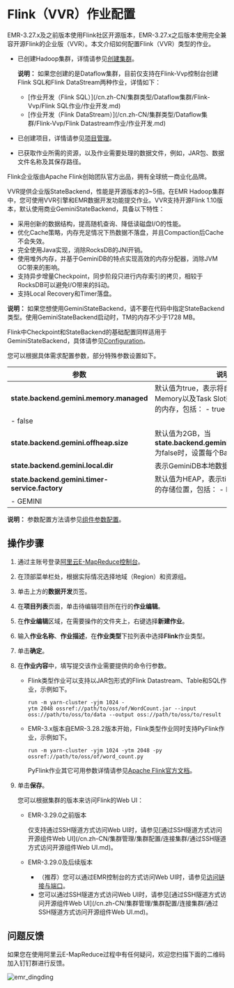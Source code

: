 # Flink（VVR）作业配置

EMR-3.27.x及之前版本使用Flink社区开源版本，EMR-3.27.x之后版本使用完全兼容开源Flink的企业版（VVR）。本文介绍如何配置Flink（VVR）类型的作业。

-   已创建Hadoop集群，详情请参见[创建集群](/cn.zh-CN/集群管理/集群配置/创建集群.md)。

    **说明：** 如果您创建的是Dataflow集群，目前仅支持在Flink-Vvp控制台创建Flink SQL和Flink DataStream两种作业，详情如下：

    -   [作业开发（Flink SQL）](/cn.zh-CN/集群类型/Dataflow集群/Flink-Vvp/Flink SQL作业/作业开发.md)
    -   [作业开发（Flink DataStream）](/cn.zh-CN/集群类型/Dataflow集群/Flink-Vvp/Flink Datastream作业/作业开发.md)
-   已创建项目，详情请参见[项目管理](/cn.zh-CN/数据开发/项目管理.md)。
-   已获取作业所需的资源，以及作业需要处理的数据文件，例如，JAR包、数据文件名称及其保存路径。

Flink企业版由Apache Flink创始团队官方出品，拥有全球统一商业化品牌。

VVR提供企业版StateBackend，性能是开源版本的3~5倍。在EMR Hadoop集群中，您可使用VVR引擎和EMR数据开发功能提交作业。VVR支持开源Flink 1.10版本，默认使用商业GeminiStateBackend，具备以下特性：

-   采用创新的数据结构，提高随机查询、降低读磁盘I/O的性能。
-   优化Cache策略，内存充足情况下热数据不落盘，并且Compaction后Cache不会失效。
-   完全使用Java实现，消除RocksDB的JNI开销。
-   使用堆外内存，并基于GeminiDB的特点实现高效的内存分配器，消除JVM GC带来的影响。
-   支持异步增量Checkpoint，同步阶段只进行内存索引的拷贝，相较于RocksDB可以避免I/O带来的抖动。
-   支持Local Recovery和Timer落盘。

**说明：** 如果您想使用GeminiStateBackend，请不要在代码中指定StateBackend类型。使用GeminiStateBackend启动时，TM的内存不少于1728 MB。

Flink中Checkpoint和StateBackend的基础配置同样适用于GeminiStateBackend，具体请参见[Configuration](https://ci.apache.org/projects/flink/flink-docs-release-1.10/ops/config.html#checkpoints-and-state-backends)。

您可以根据具体需求配置参数，部分特殊参数设置如下。

|参数|说明|
|--|--|
|**state.backend.gemini.memory.managed**|默认值为true，表示将自动根据Managed Memory以及Task Slot数计算每个Backend的内存，包括： -   true
-   false |
|**state.backend.gemini.offheap.size**|默认值为2GB，当**state.backend.gemini.memory.managed**为false时，设置每个Backend的内存。|
|**state.backend.gemini.local.dir**|表示GeminiDB本地数据文件的存放目录。|
|**state.backend.gemini.timer-service.factory**|默认值为HEAP，表示timer-service state的存储位置，包括： -   HEAP
-   GEMINI |

**说明：** 参数配置方法请参见[组件参数配置](/cn.zh-CN/集群管理/集群配置/组件参数配置.md)。

## 操作步骤

1.  通过主账号登录[阿里云E-MapReduce控制台](https://emr.console.aliyun.com)。

2.  在顶部菜单栏处，根据实际情况选择地域（Region）和资源组。

3.  单击上方的**数据开发**页签。

4.  在**项目列表**页面，单击待编辑项目所在行的**作业编辑**。

5.  在**作业编辑**区域，在需要操作的文件夹上，右键选择**新建作业**。

6.  输入**作业名称**、**作业描述**，在**作业类型**下拉列表中选择**Flink**作业类型。

7.  单击**确定**。

8.  在**作业内容**中，填写提交该作业需要提供的命令行参数。

    -   Flink类型作业可以支持以JAR包形式的Flink Datastream、Table和SQL作业，示例如下。

        ```
        run -m yarn-cluster -yjm 1024 -ytm 2048 ossref://path/to/oss/of/WordCount.jar --input oss://path/to/oss/to/data --output oss://path/to/oss/to/result
        ```

    -   EMR-3.x版本自EMR-3.28.2版本开始，Flink类型作业同时支持PyFlink作业，示例如下。

        ```
        run -m yarn-cluster -yjm 1024 -ytm 2048 -py ossref://path/to/oss/of/word_count.py
        ```

        PyFlink作业其它可用参数详情请参见[Apache Flink官方文档](https://ci.apache.org/projects/flink/flink-docs-release-1.10/ops/cli.html#usage)。

9.  单击**保存**。

    您可以根据集群的版本来访问Flink的Web UI：

    -   EMR-3.29.0之前版本

        仅支持通过SSH隧道方式访问Web UI时，请参见[通过SSH隧道方式访问开源组件Web UI](/cn.zh-CN/集群管理/集群配置/连接集群/通过SSH隧道方式访问开源组件Web UI.md)。

    -   EMR-3.29.0及后续版本
        -   （推荐）您可以通过EMR控制台的方式访问Web UI时，请参见[访问链接与端口](/cn.zh-CN/集群管理/集群配置/访问链接与端口.md)。
        -   您可以通过SSH隧道方式访问Web UI时，请参见[通过SSH隧道方式访问开源组件Web UI](/cn.zh-CN/集群管理/集群配置/连接集群/通过SSH隧道方式访问开源组件Web UI.md)。

## 问题反馈

如果您在使用阿里云E-MapReduce过程中有任何疑问，欢迎您扫描下面的二维码加入钉钉群进行反馈。

![emr_dingding](https://static-aliyun-doc.oss-accelerate.aliyuncs.com/assets/img/zh-CN/2440659951/p81620.png)

